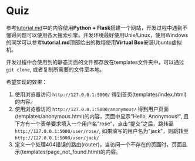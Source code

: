 # Quiz

参考[tutorial.md](./tutorial.md)中的内容使用**Python + Flask**搭建一个网站，开发过程中遇到不懂得问题可以使用各大搜索引擎。开发环境最好使用Unix/Linux，使用Windows的同学可以参考**tutorial.md**顶部给出的教程使用**Virtual Box**安装Ubuntu虚拟机。

开发过程中会使用到的静态页面的文件都存放在templates文件夹中，可以通过`git clone`, 或者复制所需要的文件至本地。

希望实现的效果：

1. 使用浏览器访问 `http://127.0.0.1:5000/` 得到首页(templates/index.html)的内容。
1. 使用浏览器访问 `http://127.0.0.1:5000/anonymous/` 得到用户页面(templates/anonymous.html)的内容，页面中显示"Hello, Anonymous!", 且下方有一个表单要求填入一个用户名"rose"，点击“提交”之后，跳转至`http://127.0.0.1:5000/user/rose/`, 如果填写的用户名为"jack"，则跳转至`http://127.0.0.1:5000/user/jack/`
1. 定义一个处理404错误的路由(router)，当访问一个不存在的页面时，页面显示(templates/page\_not\_found.html)的内容。